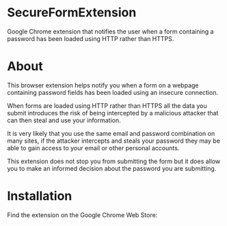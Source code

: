 SecureFormExtension
===================

Google Chrome extension that notifies the user when a form containing a password has been loaded using HTTP rather than HTTPS.

About
=====

This browser extension helps notify you when a form on a webpage containing password fields has been loaded using an insecure connection.

When forms are loaded using HTTP rather than HTTPS all the data you submit introduces the risk of being intercepted by a malicious attacker that can then steal and use your information.

It is very likely that you use the same email and password combination on many sites, if the attacker intercepts and steals your password they may be able to gain access to your email or other personal accounts.

This extension does not stop you from submitting the form but it does allow you to make an informed decision about the password you are submitting.

Installation
============

Find the extension on the Google Chrome Web Store: <coming shortly>
